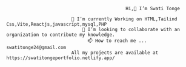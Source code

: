                                                 Hi,👋 I’m Swati Tonge
  
                            🌱 I’m currently Working on HTML,Tailind Css,Vite,Reactjs,javascript,mysql,PHP
                                💞️ I’m looking to collaborate with an organization to contribute my knowledge.                              
                                  📫 How to reach me ... swatitonge24@gmail.com
                            All my projects are available at https://swatitongeportfolio.netlify.app/
  
  

<!---
swatitonge24/swatitonge24 is a ✨ special ✨ repository because its `README.md` (this file) appears on your GitHub profile.
You can click the Preview link to take a look at your changes.
--->
